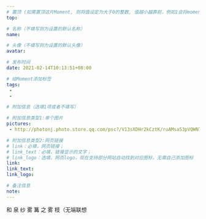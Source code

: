 ```yaml
---
# 置顶 (如需置顶这片Moment, 则将值设定为大于0的整数, 值越小越靠前，例如1会将moment放在最顶端)
top: 

# 名称（不填写则为设置的默认名称）
name: 

# 头像（不填写则为设置的默认头像）
avatar:

# 发布时间
date: 2021-02-14T10:13:51+08:00

# 给Moment添加标签
tags:
 -
 -

# 附加信息（选填1项或者不填写）

# 附加信息类型1:单个图片
pictures:
 - http://photonj.photo.store.qq.com/psc?/V13sXDHr2kCztK/ruAMsa53pVQWN7FLK88i5nTyJSqVoflEc4lluW6g1FdTyDoKJXA1N7VKKnCosLvew.oIqMG0GcUDvBmCFdk7*YHrtHpLGtAEbim1GUCU0qE!/b&bo=PwZVCD8GVQgRECc!

# 附加信息类型2:网页链接
# link：必填，网页链接；
# link_text：必填，链接显示的文字；
# link_logo：选填，网页logo，现在支持部分网站自动找到对应图标，无需自己添加图标
link:
link_text:
link_logo:

# 备注信息
note:
---
```


和 泉 纱 雾
篝 之 雾 枝（无端联想
